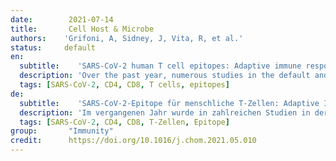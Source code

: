 ```yaml
---
date:        2021-07-14
title:       Cell Host & Microbe
authors:    'Grifoni, A, Sidney, J, Vita, R, et al.'
status:     default
en:
  subtitle:    'SARS-CoV-2 human T cell epitopes: Adaptive immune response against COVID-19'
  description: 'Over the past year, numerous studies in the default and preprint literature have reported on the virological, epidemiological and clinical characteristics of the coronavirus, SARS-CoV-2. To date, 25 studies have investigated and identified SARS-CoV-2-derived T cell epitopes in humans. Here, we review these recent studies, how they were performed, and their findings. We review how epitopes identified throughout the SARS-CoV2 proteome reveal significant correlation between number of epitopes defined and size of the antigen provenance. We also report additional analysis of SARS-CoV-2 human CD4 and CD8 T cell epitope data compiled from these studies, identifying 1,400 different reported SARS-CoV-2 epitopes and revealing discrete immunodominant regions of the virus and epitopes that are more prevalently recognized. This remarkable breadth of epitope repertoire has implications for vaccine design, cross-reactivity, and immune escape by SARS-CoV-2 variants.'
  tags: [SARS-CoV-2, CD4, CD8, T cells, epitopes]
de: 
  subtitle:    'SARS-CoV-2-Epitope für menschliche T-Zellen: Adaptive Immunantwort gegen COVID-19'
  description: 'Im vergangenen Jahr wurde in zahlreichen Studien in der Peer-Review- und Preprint-Literatur über die virologischen, epidemiologischen und klinischen Merkmale des Coronavirus SARS-CoV-2 berichtet. Bislang wurden in 25 Studien von SARS-CoV-2 abgeleitete T-Zell-Epitope beim Menschen untersucht und identifiziert. Im Folgenden werden diese jüngsten Studien, ihre Durchführung und ihre Ergebnisse vorgestellt. Wir zeigen, dass die im gesamten SARS-CoV2-Proteom identifizierten Epitope eine signifikante Korrelation zwischen der Anzahl der definierten Epitope und der Größe der Antigenherkunft aufweisen. Darüber hinaus berichten wir über eine zusätzliche Analyse von SARS-CoV-2-Epitopdaten menschlicher CD4- und CD8-T-Zellen, die aus diesen Studien zusammengestellt wurden. Dabei wurden 1.400 verschiedene gemeldete SARS-CoV-2-Epitope identifiziert und diskrete immundominante Regionen des Virus sowie Epitope, die am häufigsten erkannt werden, aufgedeckt. Diese bemerkenswerte Breite des Epitoprepertoires hat Auswirkungen auf die Entwicklung von Impfstoffen, die Kreuzreaktivität und die Immunflucht von SARS-CoV-2-Varianten.'
  tags: [SARS-CoV-2, CD4, CD8, T-Zellen, Epitope]
group:       "Immunity"
credit:      https://doi.org/10.1016/j.chom.2021.05.010
---
```

<object data="{{ page.link }}" style='height:calc(100vh - 400px); width: 100%' type='application/pdf'></object>
